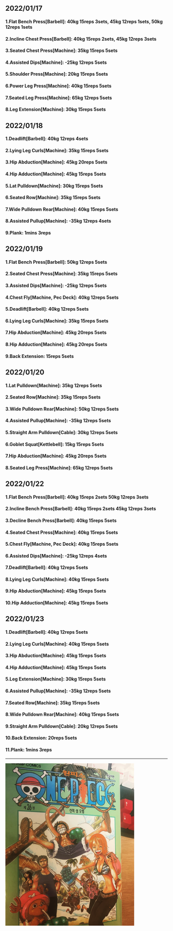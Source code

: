 ## 2022/01/17
#### 1.Flat Bench Press\[Barbell\]: 40kg 15reps 3sets, 45kg 12reps 1sets, 50kg 12reps 1sets 
#### 2.Incline Chest Press\[Barbell]: 40kg 15reps 2sets, 45kg 12reps 3sets 
#### 3.Seated Chest Press\[Machine\]: 35kg 15reps 5sets
#### 4.Assisted Dips\[Machine\]: -25kg 12reps 5sets
#### 5.Shoulder Press\[Machine\]: 20kg 15reps 5sets
#### 6.Power Leg Press\[Machine\]: 40kg 15reps 5sets
#### 7.Seated Leg Press\[Machine\]: 65kg 12reps 5sets
#### 8.Leg Extension\[Machine\]: 30kg 15reps 5sets

## 2022/01/18
#### 1.Deadlift\[Barbell\]: 40kg 12reps 4sets
#### 2.Lying Leg Curls\[Machine\]: 35kg 15reps 5sets
#### 3.Hip Abduction\[Machine\]: 45kg 20reps 5sets
#### 4.Hip Adduction\[Machine\]: 45kg 15reps 5sets
#### 5.Lat Pulldown\[Machine\]: 30kg 15reps 5sets
#### 6.Seated Row\[Machine]: 35kg 15reps 5sets
#### 7.Wide Pulldown Rear\[Machine\]: 40kg 15reps 5sets
#### 8.Assisted Pullup\[Machine\]: -35kg 12reps 4sets
#### 9.Plank: 1mins 3reps

## 2022/01/19
#### 1.Flat Bench Press\[Barbell\]: 50kg 12reps 5sets 
#### 2.Seated Chest Press\[Machine\]: 35kg 15reps 5sets
#### 3.Assisted Dips\[Machine\]: -25kg 12reps 5sets
#### 4.Chest Fly\[Machine, Pec Deck\]: 40kg 12reps 5sets
#### 5.Deadlift\[Barbell\]: 40kg 12reps 5sets
#### 6.Lying Leg Curls\[Machine\]: 35kg 15reps 5sets
#### 7.Hip Abduction\[Machine\]: 45kg 20reps 5sets
#### 8.Hip Adduction\[Machine\]: 45kg 20reps 5sets
#### 9.Back Extension: 15reps 5sets

## 2022/01/20
#### 1.Lat Pulldown\[Machine\]: 35kg 12reps 5sets
#### 2.Seated Row\[Machine]: 35kg 15reps 5sets
#### 3.Wide Pulldown Rear\[Machine\]: 50kg 12reps 5sets
#### 4.Assisted Pullup\[Machine\]: -35kg 12reps 5sets
#### 5.Straight Arm Pulldown\[Cable\]: 30kg 12reps 5sets
#### 6.Goblet Squat\[Kettlebell\]: 15kg 15reps 5sets
#### 7.Hip Abduction\[Machine\]: 45kg 20reps 5sets
#### 8.Seated Leg Press\[Machine\]: 65kg 12reps 5sets

## 2022/01/22
#### 1.Flat Bench Press\[Barbell\]: 40kg 15reps 2sets 50kg 12reps 3sets 
#### 2.Incline Bench Press\[Barbell\]: 40kg 15reps 2sets 45kg 12reps 3sets 
#### 3.Decline Bench Press\[Barbell\]: 40kg 15reps 5sets
#### 4.Seated Chest Press\[Machine\]: 40kg 15reps 5sets
#### 5.Chest Fly\[Machine, Pec Deck\]: 40kg 15reps 5sets
#### 6.Assisted Dips\[Machine\]: -25kg 12reps 4sets
#### 7.Deadlift\[Barbell\]: 40kg 12reps 5sets
#### 8.Lying Leg Curls\[Machine\]: 40kg 15reps 5sets
#### 9.Hip Abduction\[Machine\]: 45kg 15reps 5sets
#### 10.Hip Adduction\[Machine\]: 45kg 15reps 5sets

## 2022/01/23
#### 1.Deadlift\[Barbell\]: 40kg 12reps 5sets
#### 2.Lying Leg Curls\[Machine\]: 40kg 15reps 5sets
#### 3.Hip Abduction\[Machine\]: 45kg 15reps 5sets
#### 4.Hip Adduction\[Machine\]: 45kg 15reps 5sets
#### 5.Leg Extension\[Machine]: 30kg 15reps 5sets
#### 6.Assisted Pullup\[Machine\]: -35kg 12reps 5sets
#### 7.Seated Row\[Machine]: 35kg 15reps 5sets
#### 8.Wide Pulldown Rear\[Machine\]: 40kg 15reps 5sets
#### 9.Straight Arm Pulldown\[Cable\]: 20kg 12reps 5sets
#### 10.Back Extension: 20reps 5sets
#### 11.Plank: 1mins 3reps

---

<img src='../_resources/__026.png' width='400px' />
